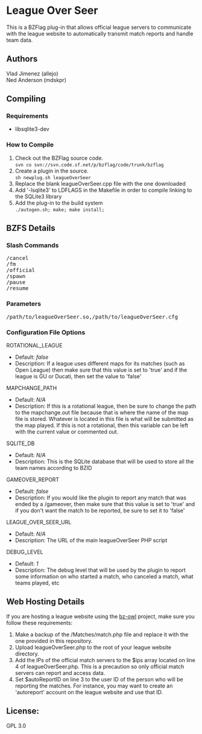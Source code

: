 # League Over Seer

This is a BZFlag plug-in that allows official league servers to communicate with the league website to automatically transmit match reports and handle team data.

## Authors

Vlad Jimenez (allejo)<br>
Ned Anderson (mdskpr)

## Compiling
### Requirements

* libsqlite3-dev

### How to Compile
1. Check out the BZFlag source code.<br>
```svn co svn://svn.code.sf.net/p/bzflag/code/trunk/bzflag ```
2. Create a plugin in the source.<br>
```sh newplug.sh leagueOverSeer```
3. Replace the blank leagueOverSeer.cpp file with the one downloaded
4. Add '-lsqlite3' to LDFLAGS in the Makefile in order to compile linking to the SQLite3 library
5. Add the plug-in to the build system<br>
```./autogen.sh; make; make install;```

## BZFS Details
### Slash Commands
<pre>
/cancel
/fm
/official
/spawn
/pause
/resume
</pre>

### Parameters
<pre>/path/to/leagueOverSeer.so,/path/to/leagueOverSeer.cfg</pre>

### Configuration File Options

ROTATIONAL_LEAGUE

* Default: <em>false</em>
* Description:  If a league uses different maps for its matches (such as Open League) then make sure that this value is set to 'true' and if the league is GU or Ducati, then set the value to 'false'

MAPCHANGE_PATH

* Default: <em>N/A</em>
* Description: If this is a rotational league, then be sure to change the path to the mapchange.out file because that is where the name of the map file is stored. Whatever is located in this file is what will be submitted as the map played. If this is not a rotational, then this variable can be left with the current value or commented out.

SQLITE_DB

* Default: <em>N/A</em>
* Description: This is the SQLite database that will be used to store all the team names according to BZID

GAMEOVER_REPORT

* Default: <em>false</em>
* Description: If you would like the plugin to report any match that was ended by a /gameover, then make sure that this value is set to 'true' and if you don't want the match to be reported, be sure to set it to 'false'

LEAGUE_OVER_SEER_URL

* Default: <em>N/A</em>
* Description: The URL of the main leagueOverSeer PHP script

DEBUG_LEVEL

* Default: <em>1</em>
* Description: The debug level that will be used by the plugin to report some information on who started a match, who canceled a match, what teams played, etc

## Web Hosting Details
If you are hosting a league website using the <a href="https://code.google.com/p/bz-owl/" target="_blank">bz-owl</a> project, make sure you follow these requirements:

1. Make a backup of the /Matches/match.php file and replace it with the one provided in this repository.
2. Upload leagueOverSeer.php to the root of your league website directory.
3. Add the IPs of the official match servers to the $ips array located on line 4 of leagueOverSeer.php. This is a precaution so only official match servers can report and access data.
4. Set $autoReportID on line 3 to the user ID of the person who will be reporting the matches. For instance, you may want to create an 'autoreport' account on the league website and use that ID.

## License:
GPL 3.0

